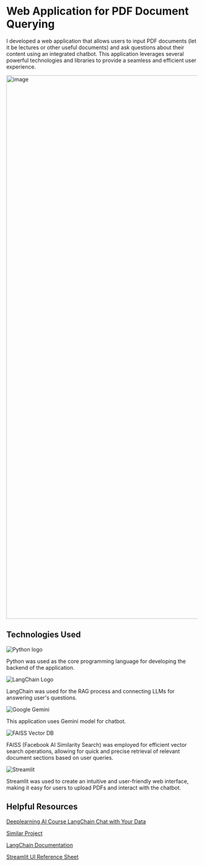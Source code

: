 <h1>Web Application for PDF Document Querying</h1>

I developed a web application that allows users to input PDF documents (let it be lectures or other useful documents) and ask questions about their content using an integrated chatbot. This application leverages several powerful technologies and libraries to provide a seamless and efficient user experience.

<img width="1431" alt="image" src="https://github.com/utkarshnsr/Lecture-Chatbot-LLM/assets/38819418/243785e0-6446-4032-b16f-f0b2ba77c031">



<h2>Technologies Used</h2>

![Python logo](https://cdn.iconscout.com/icon/free/png-256/free-python-2-226051.png?f=webp)

Python was used as the core programming language for developing the backend of the application.

![LangChain Logo](https://res.cloudinary.com/practicaldev/image/fetch/s--ZAcgbMz6--/c_limit%2Cf_auto%2Cfl_progressive%2Cq_auto%2Cw_800/https://dev-to-uploads.s3.amazonaws.com/uploads/articles/5u34aur48tj25f61uhqy.png)

LangChain was used for the RAG process and connecting LLMs for answering user's questions.


![Google Gemini](https://lh3.googleusercontent.com/LKDaEbwbaU5rCRgwXXLvtLr1kx-HI6o0WB6xvIOyFIH3162Me7GpUaESQfsoj0XJcIJNKjaQ8Yo5ZBfMJYiAycwHVo9tjET8V-u9iVdRspiTPbg9LQ=w1200-h630-n-nu)

This application uses Gemini model for chatbot.

![FAISS Vector DB](https://miro.medium.com/v2/resize:fit:1200/1*0RYPhRnYxBEUXRhNcKL8Zw.jpeg)

FAISS (Facebook AI Similarity Search) was employed for efficient vector search operations, allowing for quick and precise retrieval of relevant document sections based on user queries.

![Streamlit](https://images.datacamp.com/image/upload/v1640050215/image27_frqkzv.png)

Streamlit was used to create an intuitive and user-friendly web interface, making it easy for users to upload PDFs and interact with the chatbot.

<h2>Helpful Resources</h2>

[Deeplearning AI Course LangChain Chat with Your Data](https://learn.deeplearning.ai/accomplishments/d6b83549-5d36-438f-84a9-dc6bab88e57f)

[Similar Project](https://pytechacademy.medium.com/building-an-ai-powered-chatbot-to-chat-with-pdf-document-using-langchain-and-streamlit-ff8ee64401c9)

[LangChain Documentation](https://python.langchain.com/v0.2/docs/introduction/)

[Streamlit UI Reference Sheet](https://github.com/daniellewisDL/streamlit-cheat-sheet)


